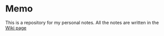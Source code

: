 # Memo

This is a repository for my personal notes. All the notes are written in the [Wiki page](https://github.com/keijiro/Memo/wiki)
